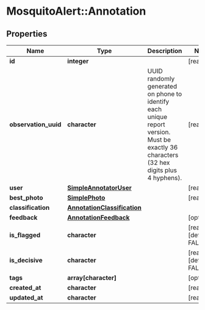 # MosquitoAlert::Annotation


## Properties
Name | Type | Description | Notes
------------ | ------------- | ------------- | -------------
**id** | **integer** |  | [readonly] 
**observation_uuid** | **character** | UUID randomly generated on phone to identify each unique report version. Must be exactly 36 characters (32 hex digits plus 4 hyphens). | [readonly] 
**user** | [**SimpleAnnotatorUser**](SimpleAnnotatorUser.md) |  | [readonly] 
**best_photo** | [**SimplePhoto**](SimplePhoto.md) |  | [readonly] 
**classification** | [**AnnotationClassification**](AnnotationClassification.md) |  | 
**feedback** | [**AnnotationFeedback**](AnnotationFeedback.md) |  | [optional] 
**is_flagged** | **character** |  | [readonly] [default to FALSE] 
**is_decisive** | **character** |  | [readonly] [default to FALSE] 
**tags** | **array[character]** |  | [optional] 
**created_at** | **character** |  | [readonly] 
**updated_at** | **character** |  | [readonly] 


